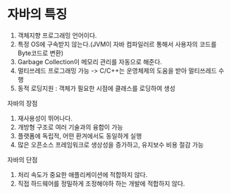 # 자바의 특징


1. 객체지향 프로그래밍 언어이다.
2. 특정 OS에 구속받지 않는다.(JVM이 자바 컴파일러르 통해서 사용자의 코드를 Byte코드로 변환)
3. Garbage Collection이 메모리 관리를 자동으로 해준다.
4. 멀티쓰레드 프로그래밍 가능 -> C/C++는 운영체제의 도움을 받아 멀티쓰레드 수행
5. 동적 로딩지원 : 객체가 필요한 시점에 클래스를 로딩하여 생성


자바의 장점
1. 재사용성이 뛰어나다.
2. 개방형 구조로 여러 기술과의 융합이 가능
3. 플랫폼에 독립적, 어떤 환겨에서도 동일하게 실행
4. 많은 오픈소스 프레임워크로 생상성을 증가하고, 유지보수 비용 절감 가능


자바의 단점
1. 처리 속도가 중요한 애플리케이션에 적합하지 않다.
2. 직접 하드웨어를 정밀하게 조정해야하 하는 개발에 적합하지 않다.


